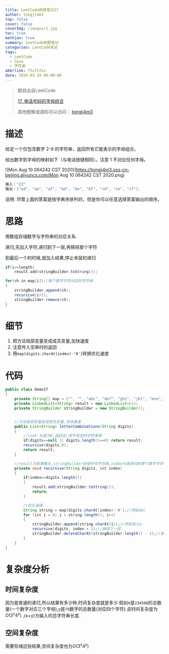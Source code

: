 ```yaml
---
title: LeetCode刷题笔记17
author: tongji4m3
top: false
cover: false
coverImg: /images/1.jpg
toc: true
mathjax: true
summary: LeetCode刷题笔记
categories: LeetCode笔记
tags:
  - LeetCode
  - Java
  - 字符串
abbrlink: f5cf27a1
date: 2020-03-28 00:00:00
---
```


> 题目出自LeetCode
>
>  [17. 电话号码的字母组合](https://leetcode-cn.com/problems/letter-combinations-of-a-phone-number/)
>
>  其他题解或源码可以访问： [tongji4m3](https://github.com/tongji4m3/LeetCode)



# 描述
给定一个仅包含数字 2-9 的字符串，返回所有它能表示的字母组合。

给出数字到字母的映射如下（与电话按键相同）。注意 1 不对应任何字母。


![Mon Aug 10 064242 CST 2020](https://tongji4m3.oss-cn-beijing.aliyuncs.com/Mon Aug 10 064242 CST 2020.png)
```java
输入："23"
输出：["ad", "ae", "af", "bd", "be", "bf", "cd", "ce", "cf"].
```
说明:
尽管上面的答案是按字典序排列的，但是你可以任意选择答案输出的顺序。

# 思路

用数组存储数字与字符串的对应关系.

递归,先加入字符,递归到下一层,再移除那个字符

到最后一个的时候,就加入结果,停止本层的递归

```java
if(i==length)
	result.add(stringBuilder.toString());

for(ch in map[i])//每个数字字符对应的字符串
{
	stringBuilder.append(ch);
    recursive(i+1);
    stringBuilder.remove(ch);
}

```



# 细节

1. 把方法局部变量变成成员变量,加快速度
2. 注意传入空串时的返回
3. 用`map[digits.charAt(index)-'0']`转换优化速度


# 代码

```java
public class Demo17
{
    private String[] map = {"", "", "abc", "def", "ghi", "jkl", "mno", "pqrs", "tuv", "wxyz"};
    private LinkedList<String> result = new LinkedList<>();
    private StringBuilder stringBuilder = new StringBuilder();


    //方法局部变量变成成员变量,加快速度
    public List<String> letterCombinations(String digits)
    {
        //look 长度为0,返回空,而不是空的字符串串
        if(digits==null || digits.length()==0) return result;
        recursive(digits,0);
        return result;
    }

    //result为结果集合,stringBuilder存储中间字符串,index代表递归到哪个数字字符
    private void recursive(String digits, int index)
    {
        if(index==digits.length())
        {
            result.add(stringBuilder.toString());
            return;
        }

        //优化速度
        String string = map[digits.charAt(index)-'0'];//例如abc
        for (int i = 0; i < string.length(); i++)
        {
            stringBuilder.append(string.charAt(i));//例如加入a
            recursive(digits, index + 1);//继续下一层
            stringBuilder.deleteCharAt(stringBuilder.length() - 1);//删除刚刚加入的
        }
    }
}
```



# 复杂度分析
## 时间复杂度

因为是普通的递归,所以结果有多少种,时间复杂度就是多少.假如x是`234568`的总数量(一个数字对应三个字母),y是`79`数字的总数量(对应四个字符).总时间复杂度为$O(3^x4^y)$ ,(x+y)为输入的总字符串长度.

## 空间复杂度

需要存储这些结果,空间复杂度也为$O(3^x4^y)$